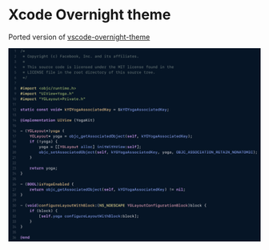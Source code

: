 # Xcode Overnight theme

Ported version of [vscode-overnight-theme](https://github.com/cevr/overnight)

![](dark.png)
